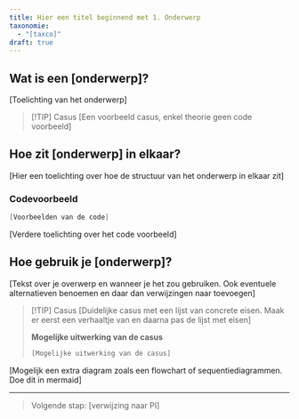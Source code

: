 ```yaml
---
title: Hier een titel beginnend met 1. Onderwerp 
taxonomie:
  - "[taxco]"
draft: true
---
```


## Wat is een [onderwerp]?
[Toelichting van het onderwerp]

> [!TIP] Casus
> [Een voorbeeld casus, enkel theorie geen code voorbeeld]

## Hoe zit [onderwerp] in elkaar?
[Hier een toelichting over hoe de structuur van het onderwerp in elkaar zit]

### Codevoorbeeld
```C#
[Voorbeelden van de code]
```

[Verdere toelichting over het code voorbeeld]

## Hoe gebruik je [onderwerp]?
[Tekst over je overwerp en wanneer je het zou gebruiken. Ook eventuele alternatieven benoemen en daar dan verwijzingen naar toevoegen]

> [!TIP] Casus
> [Duidelijke casus met een lijst van concrete eisen. Maak er eerst een verhaaltje van en daarna pas de lijst met eisen]
> 
> **Mogelijke uitwerking van de casus**
> ```C#
> [Mogelijke uitwerking van de casus]
> ```

[Mogelijk een extra diagram zoals een flowchart of sequentiediagrammen. Doe dit in mermaid]


---

> Volgende stap: [verwijzing naar PI]
